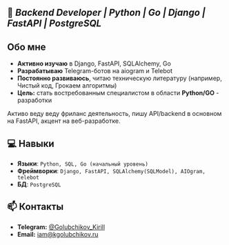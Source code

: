 ## 🚀 ***Backend Developer | Python | Go | Django | FastAPI | PostgreSQL***

## Обо мне  
- **Активно изучаю** в Django, FastAPI, SQLAlchemy, Go  
- **Разрабатываю** Telegram-ботов на aiogram и Telebot  
- **Постоянно развиваюсь**, читаю техническую литературу (например, Чистый код, Грокаем алгоритмы)
- **Цель:** стать востребованным специалистом в области **Python/GO** - разработки

Активо веду веду фриланс деятельность, пишу API/backend в основном на FastAPI, акцент на веб-разработке.

## 💻 Навыки  
- **Языки**: ```Python, SQL, Go (начальный уровень)```
- **Фреймворки**: ```Django, FastAPI, SQLAlchemy(SQLModel), AIOgram, telebot```
- **БД**: ```PostgreSQL```

## 📫 Контакты  
- **Telegram:** [@Golubchikov_Kirill](https://t.me/Golubchikov_Kirill)  
- **Email:** iam@kgolubchikov.ru
